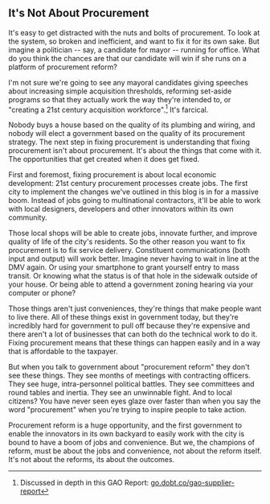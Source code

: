 ## It's Not About Procurement

It's easy to get distracted with the nuts and bolts of procurement. To look at the system, so broken and inefficient, and want to fix it for its own sake. But imagine a politician -- say, a candidate for mayor -- running for office. What do you think the chances are that our candidate will win if she runs on a platform of procurement reform?

I'm not sure we're going to see any mayoral candidates giving speeches about increasing simple acquisition thresholds, reforming set-aside programs so that they actually work the way they're intended to, or "creating a 21st century acquisition workforce".[^9] It's farcical.

Nobody buys a house based on the quality of its plumbing and wiring, and nobody will elect a government based on the quality of its procurement strategy. The next step in fixing procurement is understanding that fixing procurement isn't about procurement. It's about the things that come with it. The opportunities that get created when it does get fixed.

First and foremost, fixing procurement is about local economic development: 21st century procurement processes create jobs. The first city to implement the changes we've outlined in this blog is in for a massive boom. Instead of jobs going to multinational contractors, it'll be able to work with local designers, developers and other innovators within its own community.

Those local shops will be able to create jobs, innovate further, and improve quality of life of the city's residents. So the other reason you want to fix procurement is to fix service delivery. Constituent communications (both input and output) will work better. Imagine never having to wait in line at the DMV again. Or using your smartphone to grant yourself entry to mass transit. Or knowing what the status is of that hole in the sidewalk outside of your house. Or being able to attend a government zoning hearing via your computer or phone?

Those things aren't just conveniences, they're things that make people want to live there. All of these things exist in government today, but they're incredibly hard for government to pull off because they're expensive and there aren't a lot of businesses that can both do the technical work to do it. Fixing procurement means that these things can happen easily and in a way that is affordable to the taxpayer.

But when you talk to government about "procurement reform" they don't see these things. They see months of meetings with contracting officers. They see huge, intra-personnel political battles. They see committees and round tables and inertia. They see an unwinnable fight. And to local citizens? You have never seen eyes glaze over faster than when you say the word "procurement" when you're trying to inspire people to take action.

Procurement reform is a huge opportunity, and the first government to enable the innovators in its own backyard to easily work with the city is bound to have a boom of jobs and convenience. But we, the champions of reform, must be about the jobs and convenience, not about the reform itself. It's not about the reforms, its about the outcomes.

[^9]: Discussed in depth in this GAO Report: [go.dobt.co/gao-supplier-report](http://go.dobt.co/gao-supplier-report)
